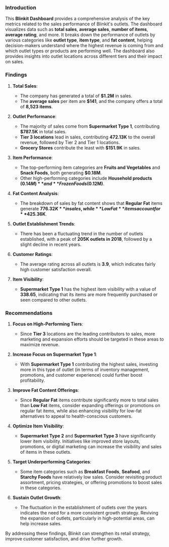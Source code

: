 ### Introduction

This **Blinkit Dashboard** provides a comprehensive analysis of the key metrics related to the sales performance of Blinkit's outlets. The dashboard visualizes data such as **total sales**, **average sales**, **number of items**, **average rating**, and more. It breaks down the performance of outlets by various categories like **outlet type**, **item type**, and **fat content**, helping decision-makers understand where the highest revenue is coming from and which outlet types or products are performing well. The dashboard also provides insights into outlet locations across different tiers and their impact on sales.

### Findings

1. **Total Sales**:
   - The company has generated a total of **$1.2M** in sales.
   - The **average sales** per item are **$141**, and the company offers a total of **8,523 items**.

2. **Outlet Performance**:
   - The majority of sales come from **Supermarket Type 1**, contributing **$787.5K** in total sales.
   - **Tier 3 locations** lead in sales, contributing **472.13K** to the overall revenue, followed by Tier 2 and Tier 1 locations.
   - **Grocery Stores** contribute the least with **$151.9K** in sales.

3. **Item Performance**:
   - The top-performing item categories are **Fruits and Vegetables** and **Snack Foods**, both generating **$0.18M**.
   - Other high-performing categories include **Household products ($0.14M)** and **Frozen Foods ($0.12M)**.

4. **Fat Content Analysis**:
   - The breakdown of sales by fat content shows that **Regular Fat** items generate **$776.32K** in sales, while **Low Fat** items account for **$425.36K**.

5. **Outlet Establishment Trends**:
   - There has been a fluctuating trend in the number of outlets established, with a peak of **205K outlets in 2018**, followed by a slight decline in recent years.

6. **Customer Ratings**:
   - The average rating across all outlets is **3.9**, which indicates fairly high customer satisfaction overall.

7. **Item Visibility**:
   - **Supermarket Type 1** has the highest item visibility with a value of **338.65**, indicating that its items are more frequently purchased or seen compared to other outlets.

### Recommendations

1. **Focus on High-Performing Tiers**:
   - Since **Tier 3** locations are the leading contributors to sales, more marketing and expansion efforts should be targeted in these areas to maximize revenue.
   
2. **Increase Focus on Supermarket Type 1**:
   - With **Supermarket Type 1** contributing the highest sales, investing more in this type of outlet (in terms of inventory management, promotions, and customer experience) could further boost profitability.

3. **Improve Fat Content Offerings**:
   - Since **Regular Fat** items contribute significantly more to total sales than **Low Fat** items, consider expanding offerings or promotions on regular fat items, while also enhancing visibility for low-fat alternatives to appeal to health-conscious customers.

4. **Optimize Item Visibility**:
   - **Supermarket Type 2** and **Supermarket Type 3** have significantly lower item visibility. Initiatives like improved store layouts, promotions, or digital marketing can increase the visibility and sales of items in these outlets.

5. **Target Underperforming Categories**:
   - Some item categories such as **Breakfast Foods**, **Seafood**, and **Starchy Foods** have relatively low sales. Consider revisiting product assortment, pricing strategies, or offering promotions to boost sales in these categories.

6. **Sustain Outlet Growth**:
   - The fluctuation in the establishment of outlets over the years indicates the need for a more consistent growth strategy. Reviving the expansion of outlets, particularly in high-potential areas, can help increase sales.

By addressing these findings, Blinkit can strengthen its retail strategy, improve customer satisfaction, and drive further growth.
